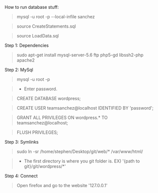 How to run database stuff:

> mysql -u root -p --local-infile sanchez

> source CreateStatements.sql

> source LoadData.sql


Step 1: Dependencies

> sudo apt-get install mysql-server-5.6 ftp php5-gd libssh2-php apache2


Step 2: MySql

> mysql -u root -p 

> 	- Enter password. 

> CREATE DATABASE wordpress; 

> CREATE USER teamsanchez@localhost IDENTIFIED BY 'password'; 

> GRANT ALL PRIVILEGES ON wordpress.* TO teamsanchez@localhost; 

> FLUSH PRIVILEGES;


Step 3: Symlinks

> sudo ln -sr /home/stephen/Desktop/git/web/* /var/www/html/ 

> 	- The first directory is where you git folder is. EX) '{path to git}/git/wordpress/*'


Step 4: Connect

> Open firefox and go to the website '127.0.0.1'


